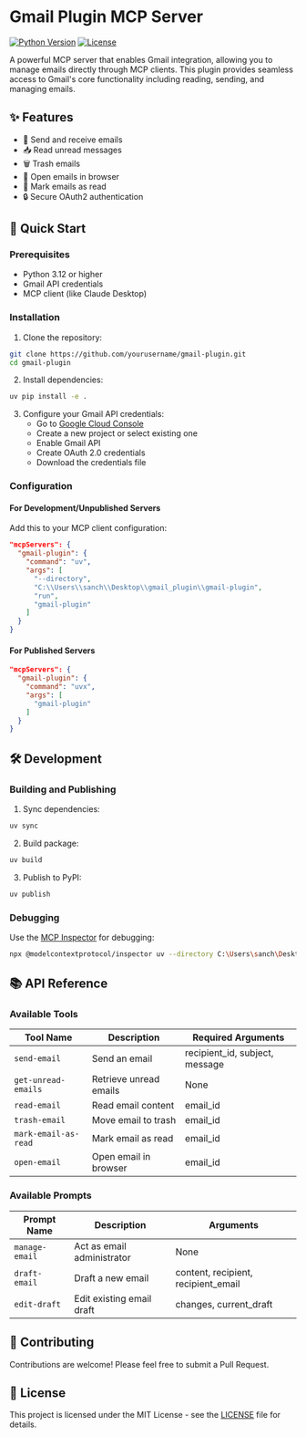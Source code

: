 # Gmail Plugin MCP Server

[![Python Version](https://img.shields.io/badge/python-3.12+-blue.svg)](https://www.python.org/downloads/)
[![License](https://img.shields.io/badge/license-MIT-green.svg)](LICENSE)

A powerful MCP server that enables Gmail integration, allowing you to manage emails directly through MCP clients. This plugin provides seamless access to Gmail's core functionality including reading, sending, and managing emails.

## ✨ Features

- 📧 Send and receive emails
- 📥 Read unread messages
- 🗑️ Trash emails
- 📱 Open emails in browser
- 📝 Mark emails as read
- 🔒 Secure OAuth2 authentication

## 🚀 Quick Start

### Prerequisites

- Python 3.12 or higher
- Gmail API credentials
- MCP client (like Claude Desktop)

### Installation

1. Clone the repository:
```bash
git clone https://github.com/yourusername/gmail-plugin.git
cd gmail-plugin
```

2. Install dependencies:
```bash
uv pip install -e .
```

3. Configure your Gmail API credentials:
   - Go to [Google Cloud Console](https://console.cloud.google.com)
   - Create a new project or select existing one
   - Enable Gmail API
   - Create OAuth 2.0 credentials
   - Download the credentials file

### Configuration

#### For Development/Unpublished Servers

Add this to your MCP client configuration:

```json
"mcpServers": {
  "gmail-plugin": {
    "command": "uv",
    "args": [
      "--directory",
      "C:\\Users\\sanch\\Desktop\\gmail_plugin\\gmail-plugin",
      "run",
      "gmail-plugin"
    ]
  }
}
```

#### For Published Servers

```json
"mcpServers": {
  "gmail-plugin": {
    "command": "uvx",
    "args": [
      "gmail-plugin"
    ]
  }
}
```

## 🛠️ Development

### Building and Publishing

1. Sync dependencies:
```bash
uv sync
```

2. Build package:
```bash
uv build
```

3. Publish to PyPI:
```bash
uv publish
```

### Debugging

Use the [MCP Inspector](https://github.com/modelcontextprotocol/inspector) for debugging:

```bash
npx @modelcontextprotocol/inspector uv --directory C:\Users\sanch\Desktop\gmail_plugin\gmail-plugin run gmail-plugin
```

## 📚 API Reference

### Available Tools

| Tool Name | Description | Required Arguments |
|-----------|-------------|-------------------|
| `send-email` | Send an email | recipient_id, subject, message |
| `get-unread-emails` | Retrieve unread emails | None |
| `read-email` | Read email content | email_id |
| `trash-email` | Move email to trash | email_id |
| `mark-email-as-read` | Mark email as read | email_id |
| `open-email` | Open email in browser | email_id |

### Available Prompts

| Prompt Name | Description | Arguments |
|-------------|-------------|-----------|
| `manage-email` | Act as email administrator | None |
| `draft-email` | Draft a new email | content, recipient, recipient_email |
| `edit-draft` | Edit existing email draft | changes, current_draft |

## 🤝 Contributing

Contributions are welcome! Please feel free to submit a Pull Request.

## 📄 License

This project is licensed under the MIT License - see the [LICENSE](LICENSE) file for details.